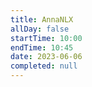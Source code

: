 ```yaml
---
title: AnnaNLX
allDay: false
startTime: 10:00
endTime: 10:45
date: 2023-06-06
completed: null
---
```

